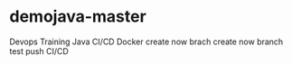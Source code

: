 # demojava-master
Devops Training Java CI/CD Docker 
create now brach
create now branch test 
push CI/CD
